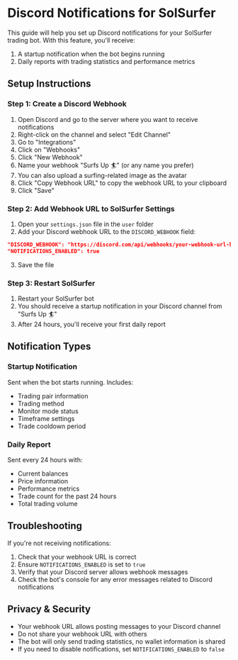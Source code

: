 # Discord Notifications for SolSurfer

This guide will help you set up Discord notifications for your SolSurfer trading bot. With this feature, you'll receive:

1. A startup notification when the bot begins running
2. Daily reports with trading statistics and performance metrics

## Setup Instructions

### Step 1: Create a Discord Webhook

1. Open Discord and go to the server where you want to receive notifications
2. Right-click on the channel and select "Edit Channel"
3. Go to "Integrations"
4. Click on "Webhooks"
5. Click "New Webhook"
6. Name your webhook "Surfs Up 🏄" (or any name you prefer)
7. You can also upload a surfing-related image as the avatar
8. Click "Copy Webhook URL" to copy the webhook URL to your clipboard
9. Click "Save"

### Step 2: Add Webhook URL to SolSurfer Settings

1. Open your `settings.json` file in the `user` folder
2. Add your Discord webhook URL to the `DISCORD_WEBHOOK` field:

```json
"DISCORD_WEBHOOK": "https://discord.com/api/webhooks/your-webhook-url-here",
"NOTIFICATIONS_ENABLED": true
```

3. Save the file

### Step 3: Restart SolSurfer

1. Restart your SolSurfer bot
2. You should receive a startup notification in your Discord channel from "Surfs Up 🏄"
3. After 24 hours, you'll receive your first daily report

## Notification Types

### Startup Notification

Sent when the bot starts running. Includes:
- Trading pair information
- Trading method
- Monitor mode status
- Timeframe settings
- Trade cooldown period

### Daily Report

Sent every 24 hours with:
- Current balances
- Price information
- Performance metrics
- Trade count for the past 24 hours
- Total trading volume

## Troubleshooting

If you're not receiving notifications:

1. Check that your webhook URL is correct
2. Ensure `NOTIFICATIONS_ENABLED` is set to `true`
3. Verify that your Discord server allows webhook messages
4. Check the bot's console for any error messages related to Discord notifications

## Privacy & Security

- Your webhook URL allows posting messages to your Discord channel
- Do not share your webhook URL with others
- The bot will only send trading statistics, no wallet information is shared
- If you need to disable notifications, set `NOTIFICATIONS_ENABLED` to `false` 